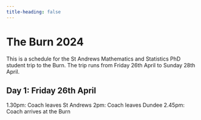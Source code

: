 ```yaml
---
title-heading: false
---
```


# The Burn 2024

This is a schedule for the St Andrews Mathematics and Statistics PhD student trip to the Burn.
The trip runs from Friday 26th April to Sunday 28th April.

## Day 1: Friday 26th April

1.30pm: Coach leaves St Andrews
2pm: Coach leaves Dundee
2.45pm: Coach arrives at the Burn
